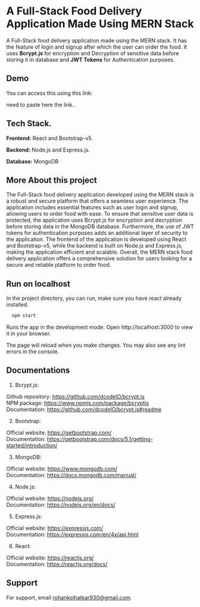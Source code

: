 
# A Full-Stack Food Delivery Application Made Using MERN Stack

A Full-Stack food delivery application made using the MERN stack. It has the feature of login and signup after which the user can order the food. It uses **Bcrypt.js** for encryption and Decryption of sensitive data before storing it in database and **JWT Tokens** for Authentication purposes.










## Demo
You can access this using this link:

need to paste here the link..


## Tech Stack.


**Frontend:** React and Bootstrap-v5.

**Backend:**  Node.js and Express.js.

**Database:** MongoDB




## More About this project


The Full-Stack food delivery application developed using the MERN stack is a robust and secure platform that offers a seamless user experience. The application includes essential features such as user login and signup, allowing users to order food with ease. To ensure that sensitive user data is protected, the application uses Bcrypt.js for encryption and decryption before storing data in the MongoDB database. Furthermore, the use of JWT tokens for authentication purposes adds an additional layer of security to the application. The frontend of the application is developed using React and Bootstrap-v5, while the backend is built on Node.js and Express.js, making the application efficient and scalable. Overall, the MERN stack food delivery application offers a comprehensive solution for users looking for a secure and reliable platform to order food.



## Run on localhost

In the project directory, you can run, make sure you have react already installed.


```bash
  npm start
```
    
Runs the app in the development mode.
Open http://localhost:3000 to view it in your browser.

The page will reload when you make changes.
You may also see any lint errors in the console.
## Documentations

1. Bcrypt.js:

  Github repository: https://github.com/dcodeIO/bcrypt.js  
  NPM package: https://www.npmjs.com/package/bcryptjs  
  Documentation: https://github.com/dcodeIO/bcrypt.js#readme

2. Bootstrap:

  Official website: https://getbootstrap.com/  
  Documentation: https://getbootstrap.com/docs/5.1/getting-started/introduction/

3. MongoDB:

  Official website: https://www.mongodb.com/  
  Documentation: https://docs.mongodb.com/manual/

4. Node.js:

  Official website: https://nodejs.org/  
  Documentation: https://nodejs.org/en/docs/

5. Express.js:

  Official website: https://expressjs.com/  
  Documentation: https://expressjs.com/en/4x/api.html

6. React:

  Official website: https://reactjs.org/  
  Documentation: https://reactjs.org/docs/
## Support

For support, email rohankolhatkar930@gmail.com.

